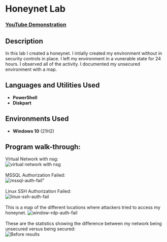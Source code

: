 
<h1> Honeynet Lab</h1>

 ### [YouTube Demonstration](https://youtu.be/7eJexJVCqJo)

<h2>Description</h2>
In this lab I created a honeynet. I intially created my environment without in security controls in place. I left my environment in a vunerable state for 24 hours. I observed all of the activity. I documented my unsecured environment with a map.
<br />

<h2>Languages and Utilities Used</h2>

- <b>PowerShell</b> 
- <b>Diskpart</b>

<h2>Environments Used </h2>

- <b>Windows 10</b> (21H2)

<h2>Program walk-through:</h2>

<p align="center">

Virtual Network with nsg: <br/>
![virtual network with nsg](https://github.com/Ldavis36706/Honeynet/assets/159222943/0f902ea2-983b-4c48-a019-c05edd1a05d3)
<br />
<br />
MSSQL Authorization Failed: <br/>
![mssql-auth-fail](https://github.com/Ldavis36706/Honeynet/assets/159222943/bd1175be-fc27-44ee-acbe-408c59acaf8f)" 
<br />
<br />
Linux SSH Authorization Failed: <br/>
![linux-ssh-auth-fail](https://github.com/Ldavis36706/Honeynet/assets/159222943/a19f71bf-ca9b-4966-9dbb-2ce74905bc38)
<br />
<br />
This is a map of the different locations where attackers tried to access my honeynet.
![window-rdp-auth-fail](https://github.com/Ldavis36706/Honeynet/assets/159222943/4d2fc111-a9d0-45a9-af18-ba4d17a604fe)
<br />
<br />
These are the statistics showing the difference between my network being unsecured versus being secured:  <br/>
![Before results](https://github.com/Ldavis36706/Honeynet/assets/159222943/cfc271be-7531-47ac-b8da-7d454db803b2)
<br />
<br />
<!--
 ```diff
- text in red
+ text in green
! text in orange
# text in gray
@@ text in purple (and bold)@@
```
--!>


